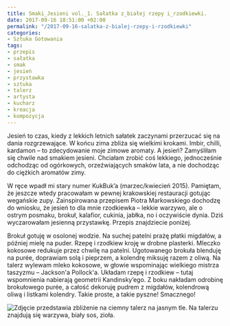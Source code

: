 ```yaml
---
title: Smaki_Jesieni vol._1. Sałatka z_białej rzepy i_rzodkiewki.
date: 2017-09-16 18:51:00 +02:00
permalink: "/2017-09-16-salatka-z-bialej-rzepy-i-rzodkiewki"
categories:
- Sztuka Gotowania
tags:
- przepis
- sałatka
- smak
- jesień
- przystawka
- sztuka
- talerz
- artysta
- kucharz
- kreacja
- kompozycja
---
```


<olela-narrative>
Jesień to czas, kiedy z lekkich letnich sałatek zaczynami przerzucać się na dania rozgrzewające. W końcu zima zbliża się wielkimi krokami. Imbir, chilli, kardamon – to zdecydowanie moje zimowe aromaty. A jesień? Zamyśliłam się chwile nad smakiem jesieni. Chciałam zrobić coś lekkiego, jednocześnie odchodząc od ogórkowych, orzeźwiających smaków lata, a nie dochodząc do ciężkich aromatów zimy.
</olela-narrative>

W ręce wpadł mi stary numer KukBuk’a (marzec/kwiecień 2015). Pamiętam, że jeszcze wtedy pracowałam w pewnej krakowskiej restauracji gotując wegańskie zupy. Zainspirowana przepisem Piotra Markowskiego dochodzę do wniosku, że jesień to dla mnie rzodkiewka – lekkie warzywo, ale o ostrym posmaku, brokuł, kalafior, cukinia, jabłka, no i oczywiście dynia. Dziś wyczarowałam jesienną przystawkę. Przepis znajdziecie poniżej.

<div>
  <Recipe
    title='Sałatka z białej rzepy i rzodkiewki'
    time='10 minut'
    level='łatwy'
    mealFor='1 osoba'
    photo='https://assets2.ello.co/uploads/asset/attachment/6234887/ello-optimized-033c3643.jpg'
    altText='Zdjęcie przedstawia ciemny talerz na jasnym tle z perspektywy lotu ptaka. Na talerzu znajdują się warzywa, biały sos, zioła.'
  >
    <Ingredient title='biała rzepa' />
    <Ingredient title='rzodkiewka' quantity='ok 3 sztuki' />
    <Ingredient title='brokuł' />
    <Ingredient title='mleczko kokosowe' quantity='ok 4 łyżki' />
    <Ingredient title='migdały w płatkach' quantity='garść' />
    <Ingredient title='kolendra świeża' quantity='garść' />
    <Ingredient title='oliwa z wytłoczyn z oliwek' quantity='ok 3 łyżki' />
    <Ingredient title='pieprz i sól do smaku' />
    <Method>
      Brokuł gotuję w osolonej wodzie. Na suchej patelni prażę płatki migdałów,
      a później mielę na puder. Rzepę i rzodkiew kroję w drobne plasterki.
      Mleczko kokosowe redukuje przez chwilę na patelni.
      Ugotowanego brokuła blenduję na purée, doprawiam solą i pieprzem,
      a kolendrę miksuję razem z oliwą. Na talerz wylewam mleko kokosowe,
      w głowie wspominając wielkiego mistrza taszyzmu – Jackson'a Pollock'a.
      Układam rzepę i rzodkiew – tutaj wspomnienia nabierają geometrii Kandinsky’ego.
      Z boku nakładam odrobinę brokułowego purée, a całość dekoruję pudrem z migdałów,
      kolendrową oliwą i listkami kolendry. Takie proste, a takie pyszne! Smacznego!
    </Method>
  </Recipe>
</div>


![Zdjęcie przedstawia zbliżenie na ciemny talerz na jasnym tle. Na talerzu znajdują się warzywa, biały sos, zioła.](https://assets1.ello.co/uploads/asset/attachment/6234895/ello-optimized-24cdaed7.jpg)
